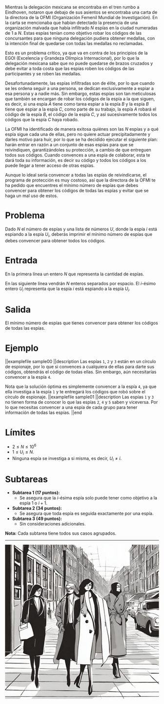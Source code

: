 Mientras la delegación mexicana se encontraba en el tren rumbo a Eindhoven, notaron que debajo de sus asientos se encontraba una carta de la directora de la OFMI (Organización Femenil Mundial de Investigación). En la carta se mencionaba que habían detectado la presencia de una organización malvada que había infiltrado $N$ espías en la ciudad numeradas de $1$ a $N$. Estas espías tenían como objetivo robar los códigos de las concursantes para que ninguna delegación pudiera obtener medallas, con la intención final de quedarse con todas las medallas no reclamadas.

Esto es un problema crítico, ya que va en contra de los principios de la EGOI (Excelencia y Grandeza Olímpica Internacional), por lo que la delegación mexicana sabe que no puede quedarse de brazos cruzados y debe evitar a toda costa que las espías roben los códigos de las participantes y se roben las medallas.

Desafortunadamente, las espías infiltradas son de élite, por lo que cuando se les ordena seguir a una persona, se dedican exclusivamente a espiar a esa persona y a nadie más. Sin embargo, estas espías son tan meticulosas que también se encargan de robar los códigos de la espía a la que siguen, es decir, si una espía $A$ tiene como tarea espiar a la espía $B$ y la espía $B$ tiene que espiar a la espía $C$, como parte de su trabajo, la espía $A$ robará el código de la espía $B$, el código de la espía $C$, y así sucesivamente todos los códigos que la espía $C$ haya robado.

La OFMI ha identificado de manera exitosa quiénes son las $N$ espías y a qué espía sigue cada una de ellas, pero no quiere actuar precipitadamente y darles motivo para huir, por lo que se ha decidido ejecutar el siguiente plan: harán entrar en razón a un conjunto de esas espías para que se reivindiquen, garantizándoles su protección, a cambio de que entreguen todos sus códigos. Cuando convences a una espía de colaborar, esta te dará toda su información, es decir su código y todos los códigos a los puede llegar a tener acceso de otras espías.

Aunque lo ideal sería convencer a todas las espías de reivindicarse, el programa de protección es muy costoso, así que la directora de la OFMI te ha pedido que encuentres el mínimo número de espías que debes convencer para obtener los códigos de todas las espías y evitar que se haga un mal uso de estos.

# Problema

Dado $N$ el número de espías y una lista de números $U$, donde la espía $i$ está espiando a la espía $U_i$, deberás imprimir el mínimo número de espías que debes convencer para obtener todos los códigos.

# Entrada

En la primera línea un entero $N$ que representa la cantidad de espías.

En las siguiente línea vendrán $N$ enteros separados por espacio. El $i$-ésimo entero $U_i$ representa que la espía $i$ está espiando a la espía $U_i$.

# Salida

El mínimo número de espías que tienes convencer para obtener los códigos de todas las espías.

# Ejemplo

||examplefile
sample00
||description
Las espías `1`, `2` y `3` están en un círculo de espionaje, por lo que si convences a cualquiera de ellas para darte sus códigos, obtendrás el código de todas ellas. Sin embargo, aún necesitarías convencer a la espía `4`.

Nota que la solución óptima es simplemente convencer a la espía `4`, ya que ella investiga a la espía `1` y te entregará los códigos que robó sobre el círculo de espionaje.
||examplefile
sample01
||description
Las espías `1` y `3` no tienen forma de conocer lo que las espías `2`, `4` y `5` saben y viceversa. Por lo que necesitas convencer a una espía de cada grupo para tener información de todas las espías.
||end

# Límites

- $2 \leq N \leq 10^6$
- $1 \leq U_i \leq N$.
- Ninguna espía se investiga a si misma, es decir, $U_i \neq i$.

# Subtareas

- **Subtarea 1 (17 puntos):**
  - Se asegura que la $i$-ésima espía solo puede tener como objetivo a la espía $1$ o $i + 1$.
- **Subtarea 2 (34 puntos):**
  - Se asegura que toda espía es seguida exactamente por una espía.
- **Subtarea 3 (49 puntos):**
  - Sin consideraciones adicionales.

**Nota:** Cada subtarea tiene todos sus casos agrupados.

---

![Espias](espias.jpg 'Espias.')
